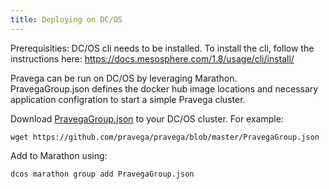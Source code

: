 ```yaml
---
title: Deploying on DC/OS
---
```


<!--
Copyright Pravega Authors.

Licensed under the Apache License, Version 2.0 (the "License");
you may not use this file except in compliance with the License.
You may obtain a copy of the License at

    http://www.apache.org/licenses/LICENSE-2.0

Unless required by applicable law or agreed to in writing, software
distributed under the License is distributed on an "AS IS" BASIS,
WITHOUT WARRANTIES OR CONDITIONS OF ANY KIND, either express or implied.
See the License for the specific language governing permissions and
limitations under the License.
-->

Prerequisities: DC/OS cli needs to be installed. To install the cli, follow the instructions here: https://docs.mesosphere.com/1.8/usage/cli/install/

Pravega can be run on DC/OS by leveraging Marathon.  
PravegaGroup.json defines the docker hub image locations and necessary application configration to start a simple Pravega cluster.

Download  [PravegaGroup.json](https://github.com/pravega/pravega/blob/master/PravegaGroup.json) to your DC/OS cluster.  For example:
```
wget https://github.com/pravega/pravega/blob/master/PravegaGroup.json
```
Add to Marathon using:
```
dcos marathon group add PravegaGroup.json
```

